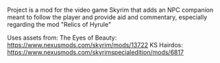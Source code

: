 Project is a mod for the video game Skyrim that adds an NPC companion meant to follow the player and provide aid and commentary, especially regarding the mod "Relics of Hyrule"

Uses assets from:
The Eyes of Beauty: https://www.nexusmods.com/skyrim/mods/13722
KS Hairdos: https://www.nexusmods.com/skyrimspecialedition/mods/6817


